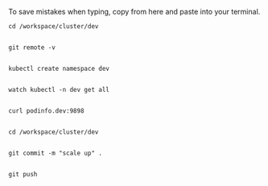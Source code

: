 To save mistakes when typing, copy from here and paste into your terminal.

```
cd /workspace/cluster/dev


git remote -v


kubectl create namespace dev


watch kubectl -n dev get all


curl podinfo.dev:9898


cd /workspace/cluster/dev


git commit -m "scale up" .


git push
```
